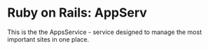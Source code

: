 # Ruby on Rails: AppServ

This is the the AppsService - service designed to manage the most important sites in one place.
